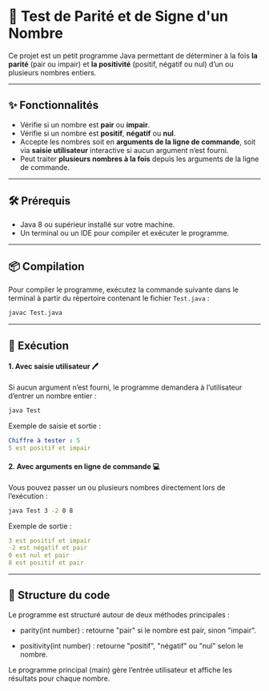 # 🔢 Test de Parité et de Signe d'un Nombre

Ce projet est un petit programme Java permettant de déterminer à la fois **la parité** (pair ou impair) et **la positivité** (positif, négatif ou nul) d’un ou plusieurs nombres entiers.

---

## ✨ Fonctionnalités

- Vérifie si un nombre est **pair** ou **impair**.
- Vérifie si un nombre est **positif**, **négatif** ou **nul**.
- Accepte les nombres soit en **arguments de la ligne de commande**, soit via **saisie utilisateur** interactive si aucun argument n’est fourni.
- Peut traiter **plusieurs nombres à la fois** depuis les arguments de la ligne de commande.

---

## 🛠️ Prérequis

- Java 8 ou supérieur installé sur votre machine.
- Un terminal ou un IDE pour compiler et exécuter le programme.

---

## 📦 Compilation

Pour compiler le programme, exécutez la commande suivante dans le terminal à partir du répertoire contenant le fichier `Test.java` :

```bash
javac Test.java
```

---

## 🚀 Exécution

#### 1. Avec saisie utilisateur 🖊️

Si aucun argument n’est fourni, le programme demandera à l’utilisateur d’entrer un nombre entier :

```bash
java Test
```

Exemple de saisie et sortie :

```yaml
Chiffre à tester : 5
5 est positif et impair
```

#### 2. Avec arguments en ligne de commande 💻

Vous pouvez passer un ou plusieurs nombres directement lors de l’exécution :

```bash
java Test 3 -2 0 8
```

Exemple de sortie :

```yaml
3 est positif et impair
-2 est négatif et pair
0 est nul et pair
8 est positif et pair
```

---

## 🧩 Structure du code

Le programme est structuré autour de deux méthodes principales :

- parity(int number) : retourne "pair" si le nombre est pair, sinon "impair".

- positivity(int number) : retourne "positif", "négatif" ou "nul" selon le nombre.

Le programme principal (main) gère l’entrée utilisateur et affiche les résultats pour chaque nombre.
